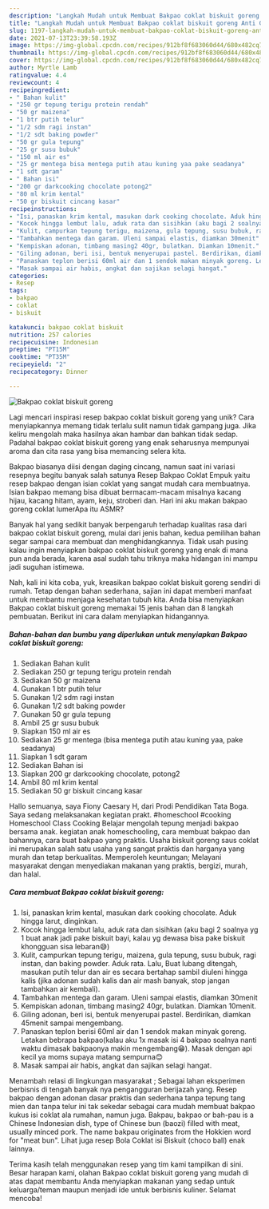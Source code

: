 ```yaml
---
description: "Langkah Mudah untuk Membuat Bakpao coklat biskuit goreng Anti Gagal"
title: "Langkah Mudah untuk Membuat Bakpao coklat biskuit goreng Anti Gagal"
slug: 1197-langkah-mudah-untuk-membuat-bakpao-coklat-biskuit-goreng-anti-gagal
date: 2021-07-13T23:39:58.193Z
image: https://img-global.cpcdn.com/recipes/912bf8f683060d44/680x482cq70/bakpao-coklat-biskuit-goreng-foto-resep-utama.jpg
thumbnail: https://img-global.cpcdn.com/recipes/912bf8f683060d44/680x482cq70/bakpao-coklat-biskuit-goreng-foto-resep-utama.jpg
cover: https://img-global.cpcdn.com/recipes/912bf8f683060d44/680x482cq70/bakpao-coklat-biskuit-goreng-foto-resep-utama.jpg
author: Myrtle Lamb
ratingvalue: 4.4
reviewcount: 4
recipeingredient:
- " Bahan kulit"
- "250 gr tepung terigu protein rendah"
- "50 gr maizena"
- "1 btr putih telur"
- "1/2 sdm ragi instan"
- "1/2 sdt baking powder"
- "50 gr gula tepung"
- "25 gr susu bubuk"
- "150 ml air es"
- "25 gr mentega bisa mentega putih atau kuning yaa pake seadanya"
- "1 sdt garam"
- " Bahan isi"
- "200 gr darkcooking chocolate potong2"
- "80 ml krim kental"
- "50 gr biskuit cincang kasar"
recipeinstructions:
- "Isi, panaskan krim kental, masukan dark cooking chocolate. Aduk hingga larut, dinginkan."
- "Kocok hingga lembut lalu, aduk rata dan sisihkan (aku bagi 2 soalnya yg 1 buat anak jadi pake biskuit bayi, kalau yg dewasa bisa pake biskuit khongguan sisa lebaran😅)"
- "Kulit, campurkan tepung terigu, maizena, gula tepung, susu bubuk, ragi instan, dan baking powder. Aduk rata. Lalu, Buat lubang ditengah, masukan putih telur dan air es secara bertahap sambil diuleni hingga kalis (jika adonan sudah kalis dan air mash banyak, stop jangan tambahkan air kembali)."
- "Tambahkan mentega dan garam. Uleni sampai elastis, diamkan 30menit"
- "Kempiskan adonan, timbang masing2 40gr, bulatkan. Diamkan 10menit."
- "Giling adonan, beri isi, bentuk menyerupai pastel. Berdirikan, diamkan 45menit sampai mengembang."
- "Panaskan teplon berisi 60ml air dan 1 sendok makan minyak goreng. Letakan bebrapa bakpao(kalau aku 1x masak isi 4 bakpao soalnya nanti waktu dimasak bakpaonya makin mengembang😁). Masak dengan api kecil ya moms supaya matang sempurna😊"
- "Masak sampai air habis, angkat dan sajikan selagi hangat."
categories:
- Resep
tags:
- bakpao
- coklat
- biskuit

katakunci: bakpao coklat biskuit 
nutrition: 257 calories
recipecuisine: Indonesian
preptime: "PT15M"
cooktime: "PT35M"
recipeyield: "2"
recipecategory: Dinner

---
```



![Bakpao coklat biskuit goreng](https://img-global.cpcdn.com/recipes/912bf8f683060d44/680x482cq70/bakpao-coklat-biskuit-goreng-foto-resep-utama.jpg)

Lagi mencari inspirasi resep bakpao coklat biskuit goreng yang unik? Cara menyiapkannya memang tidak terlalu sulit namun tidak gampang juga. Jika keliru mengolah maka hasilnya akan hambar dan bahkan tidak sedap. Padahal bakpao coklat biskuit goreng yang enak seharusnya mempunyai aroma dan cita rasa yang bisa memancing selera kita.

Bakpao biasanya diisi dengan daging cincang, namun saat ini variasi resepnya begitu banyak salah satunya Resep Bakpao Coklat Empuk yaitu resep bakpao dengan isian coklat yang sangat mudah cara membuatnya. Isian bakpao memang bisa dibuat bermacam-macam misalnya kacang hijau, kacang hitam, ayam, keju, stroberi dan. Hari ini aku makan bakpao goreng coklat lumerApa itu ASMR?

Banyak hal yang sedikit banyak berpengaruh terhadap kualitas rasa dari bakpao coklat biskuit goreng, mulai dari jenis bahan, kedua pemilihan bahan segar sampai cara membuat dan menghidangkannya. Tidak usah pusing kalau ingin menyiapkan bakpao coklat biskuit goreng yang enak di mana pun anda berada, karena asal sudah tahu triknya maka hidangan ini mampu jadi suguhan istimewa.


Nah, kali ini kita coba, yuk, kreasikan bakpao coklat biskuit goreng sendiri di rumah. Tetap dengan bahan sederhana, sajian ini dapat memberi manfaat untuk membantu menjaga kesehatan tubuh kita. Anda bisa menyiapkan Bakpao coklat biskuit goreng memakai 15 jenis bahan dan 8 langkah pembuatan. Berikut ini cara dalam menyiapkan hidangannya.

<!--inarticleads1-->

##### Bahan-bahan dan bumbu yang diperlukan untuk menyiapkan Bakpao coklat biskuit goreng:

1. Sediakan  Bahan kulit
1. Sediakan 250 gr tepung terigu protein rendah
1. Sediakan 50 gr maizena
1. Gunakan 1 btr putih telur
1. Gunakan 1/2 sdm ragi instan
1. Gunakan 1/2 sdt baking powder
1. Gunakan 50 gr gula tepung
1. Ambil 25 gr susu bubuk
1. Siapkan 150 ml air es
1. Sediakan 25 gr mentega (bisa mentega putih atau kuning yaa, pake seadanya)
1. Siapkan 1 sdt garam
1. Sediakan  Bahan isi
1. Siapkan 200 gr darkcooking chocolate, potong2
1. Ambil 80 ml krim kental
1. Sediakan 50 gr biskuit cincang kasar


Hallo semuanya, saya Fiony Caesary H, dari Prodi Pendidikan Tata Boga. Saya sedang melaksanakan kegiatan prakt. #homeschool #cooking Homeschool Class Cooking Belajar mengolah tepung menjadi bakpao bersama anak. kegiatan anak homeschooling, cara membuat bakpao dan bahannya, cara buat bakpao yang praktis. Usaha biskuit goreng saus coklat ini merupakan salah satu usaha yang sangat praktis dan harganya yang murah dan tetap berkualitas. Memperoleh keuntungan; Melayani masyarakat dengan menyediakan makanan yang praktis, bergizi, murah, dan halal. 

<!--inarticleads2-->

##### Cara membuat Bakpao coklat biskuit goreng:

1. Isi, panaskan krim kental, masukan dark cooking chocolate. Aduk hingga larut, dinginkan.
1. Kocok hingga lembut lalu, aduk rata dan sisihkan (aku bagi 2 soalnya yg 1 buat anak jadi pake biskuit bayi, kalau yg dewasa bisa pake biskuit khongguan sisa lebaran😅)
1. Kulit, campurkan tepung terigu, maizena, gula tepung, susu bubuk, ragi instan, dan baking powder. Aduk rata. Lalu, Buat lubang ditengah, masukan putih telur dan air es secara bertahap sambil diuleni hingga kalis (jika adonan sudah kalis dan air mash banyak, stop jangan tambahkan air kembali).
1. Tambahkan mentega dan garam. Uleni sampai elastis, diamkan 30menit
1. Kempiskan adonan, timbang masing2 40gr, bulatkan. Diamkan 10menit.
1. Giling adonan, beri isi, bentuk menyerupai pastel. Berdirikan, diamkan 45menit sampai mengembang.
1. Panaskan teplon berisi 60ml air dan 1 sendok makan minyak goreng. Letakan bebrapa bakpao(kalau aku 1x masak isi 4 bakpao soalnya nanti waktu dimasak bakpaonya makin mengembang😁). Masak dengan api kecil ya moms supaya matang sempurna😊
1. Masak sampai air habis, angkat dan sajikan selagi hangat.


Menambah relasi di lingkungan masyarakat ; Sebagai lahan eksperimen berbisnis di tengah banyak nya pengangguran berijazah yang. Resep bakpao dengan adonan dasar praktis dan sederhana tanpa tepung tang mien dan tanpa telur ini tak sekedar sebagai cara mudah membuat bakpao kukus isi coklat ala rumahan, namun juga. Bakpau, bakpao or bah-pau is a Chinese Indonesian dish, type of Chinese bun (baozi) filled with meat, usually minced pork. The name bakpau originates from the Hokkien word for &#34;meat bun&#34;. Lihat juga resep Bola Coklat isi Biskuit (choco ball) enak lainnya. 

Terima kasih telah menggunakan resep yang tim kami tampilkan di sini. Besar harapan kami, olahan Bakpao coklat biskuit goreng yang mudah di atas dapat membantu Anda menyiapkan makanan yang sedap untuk keluarga/teman maupun menjadi ide untuk berbisnis kuliner. Selamat mencoba!

